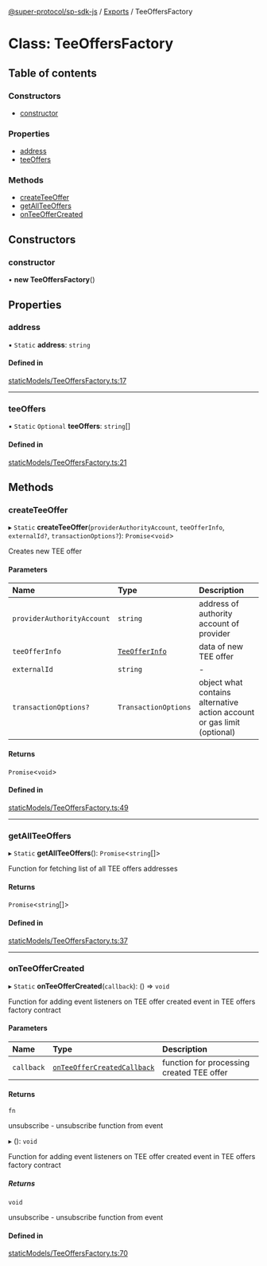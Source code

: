 [@super-protocol/sp-sdk-js](../README.md) / [Exports](../modules.md) / TeeOffersFactory

# Class: TeeOffersFactory

## Table of contents

### Constructors

- [constructor](TeeOffersFactory.md#constructor)

### Properties

- [address](TeeOffersFactory.md#address)
- [teeOffers](TeeOffersFactory.md#teeoffers)

### Methods

- [createTeeOffer](TeeOffersFactory.md#createteeoffer)
- [getAllTeeOffers](TeeOffersFactory.md#getallteeoffers)
- [onTeeOfferCreated](TeeOffersFactory.md#onteeoffercreated)

## Constructors

### constructor

• **new TeeOffersFactory**()

## Properties

### address

▪ `Static` **address**: `string`

#### Defined in

[staticModels/TeeOffersFactory.ts:17](https://github.com/Super-Protocol/sp-sdk-js/blob/4b1d731/src/staticModels/TeeOffersFactory.ts#L17)

___

### teeOffers

▪ `Static` `Optional` **teeOffers**: `string`[]

#### Defined in

[staticModels/TeeOffersFactory.ts:21](https://github.com/Super-Protocol/sp-sdk-js/blob/4b1d731/src/staticModels/TeeOffersFactory.ts#L21)

## Methods

### createTeeOffer

▸ `Static` **createTeeOffer**(`providerAuthorityAccount`, `teeOfferInfo`, `externalId?`, `transactionOptions?`): `Promise`<`void`\>

Creates new TEE offer

#### Parameters

| Name | Type | Description |
| :------ | :------ | :------ |
| `providerAuthorityAccount` | `string` | address of authority account of provider |
| `teeOfferInfo` | [`TeeOfferInfo`](../modules.md#teeofferinfo) | data of new TEE offer |
| `externalId` | `string` | - |
| `transactionOptions?` | `TransactionOptions` | object what contains alternative action account or gas limit (optional) |

#### Returns

`Promise`<`void`\>

#### Defined in

[staticModels/TeeOffersFactory.ts:49](https://github.com/Super-Protocol/sp-sdk-js/blob/4b1d731/src/staticModels/TeeOffersFactory.ts#L49)

___

### getAllTeeOffers

▸ `Static` **getAllTeeOffers**(): `Promise`<`string`[]\>

Function for fetching list of all TEE offers addresses

#### Returns

`Promise`<`string`[]\>

#### Defined in

[staticModels/TeeOffersFactory.ts:37](https://github.com/Super-Protocol/sp-sdk-js/blob/4b1d731/src/staticModels/TeeOffersFactory.ts#L37)

___

### onTeeOfferCreated

▸ `Static` **onTeeOfferCreated**(`callback`): () => `void`

Function for adding event listeners on TEE offer created event in TEE offers factory contract

#### Parameters

| Name | Type | Description |
| :------ | :------ | :------ |
| `callback` | [`onTeeOfferCreatedCallback`](../modules.md#onteeoffercreatedcallback) | function for processing created TEE offer |

#### Returns

`fn`

unsubscribe - unsubscribe function from event

▸ (): `void`

Function for adding event listeners on TEE offer created event in TEE offers factory contract

##### Returns

`void`

unsubscribe - unsubscribe function from event

#### Defined in

[staticModels/TeeOffersFactory.ts:70](https://github.com/Super-Protocol/sp-sdk-js/blob/4b1d731/src/staticModels/TeeOffersFactory.ts#L70)
